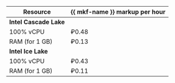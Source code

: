 | Resource | {{ mkf-name }} markup per hour |
|---------------|---------------------------------|
| **Intel Cascade Lake** |
| 100% vCPU | ₽0.48 |
| RAM (for 1 GB) | ₽0.13 |
| **Intel Ice Lake** |
| 100% vCPU | ₽0.43 |
| RAM (for 1 GB) | ₽0.11 |
